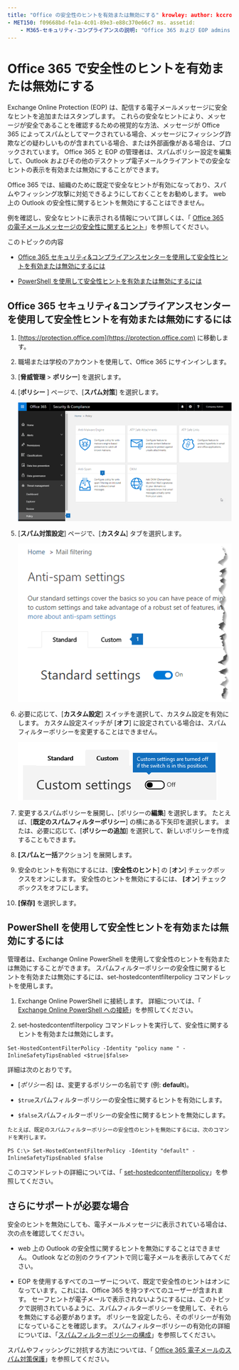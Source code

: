 ```yaml
---
title: "Office の安全性のヒントを有効または無効にする" krowley: author: kccross manager: laurawi ms * (日付: 12/05/2018 ms): 管理者送受信: 記事 365:: 管理用の: 通常の検索。 appverid: 
- MET150: f09668bd-fe1a-4c01-89e3-e88c370e66c7 ms. assetid:
    - M365-セキュリティ-コンプライアンスの説明: "Office 365 および EOP admins に電子メールメッセージの安全性のヒントを有効にして無効にする方法を教えてください。"
---
```


# <a name="enable-or-disable-safety-tips-in-office-365"></a>Office 365 で安全性のヒントを有効または無効にする

Exchange Online Protection (EOP) は、配信する電子メールメッセージに安全なヒントを追加またはスタンプします。 これらの安全なヒントにより、メッセージが安全であることを確認するための視覚的な方法、メッセージが Office 365 によってスパムとしてマークされている場合、メッセージにフィッシング詐欺などの疑わしいものが含まれている場合、または外部画像がある場合は、ブロックされています。 Office 365 と EOP の管理者は、スパムポリシー設定を編集して、Outlook およびその他のデスクトップ電子メールクライアントでの安全なヒントの表示を有効または無効にすることができます。 
  
Office 365 では、組織のために既定で安全なヒントが有効になっており、スパムやフィッシング攻撃に対処できるようにしておくことをお勧めします。 web 上の Outlook の安全性に関するヒントを無効にすることはできません。
  
例を確認し、安全なヒントに表示される情報について詳しくは、「 [Office 365 の電子メールメッセージの安全性に関するヒント](safety-tips-in-office-365.md)」を参照してください。
  
このトピックの内容
  
- [Office 365 セキュリティ&amp;コンプライアンスセンターを使用して安全性ヒントを有効または無効にするには](enable-or-disable-safety-tips.md#SandCCsafetytip)
    
- [PowerShell を使用して安全性ヒントを有効または無効にするには](enable-or-disable-safety-tips.md#pshellsafetytip)
    
## <a name="to-enable-or-disable-safety-tips-by-using-the-office-365-security-amp-compliance-center"></a>Office 365 セキュリティ&amp;コンプライアンスセンターを使用して安全性ヒントを有効または無効にするには
<a name="SandCCsafetytip"> </a>

1. [https://protection.office.com](https://protection.office.com) に移動します。
    
2. 職場または学校のアカウントを使用して、Office 365 にサインインします。
    
3. [**脅威管理** \> **ポリシー**] を選択します。 
    
4. [**ポリシー** ] ページで、[**スパム対策**] を選択します。
    
    ![このスクリーンショットは、セキュリティ&amp; /コンプライアンスセンターの [スパム対策設定] ページにアクセスする方法を示しています。](media/b8eb2ee3-2eb1-4ea2-b138-f6d7fb2e23de.png)
  
5. [**スパム対策設定**] ページで、[**カスタム**] タブを選択します。 
    
    ![このスクリーンショットは、セキュリティ&amp; /コンプライアンスセンターの [スパム対策設定] ページの [ユーザー設定] タブの場所を示しています。](media/1d688d23-e6f3-4de5-84a7-e8ce31786193.png)
  
6. 必要に応じて、[**カスタム設定**] スイッチを選択して、カスタム設定を有効にします。 カスタム設定スイッチが [**オフ**] に設定されている場合は、スパムフィルターポリシーを変更することはできません。
    
    ![このスクリーンショットは、カスタムのスパム対策フィルターポリシー設定をオフにした状態を示しています。](media/94f900ad-b556-4a31-a3ac-acfcd72e71b8.png)
  
7. 変更するスパムポリシーを展開し、[ポリシーの**編集**] を選択します。 たとえば、[**既定のスパムフィルターポリシー**] の横にある下矢印を選択します。 または、必要に応じて、[**ポリシーの追加**] を選択して、新しいポリシーを作成することもできます。
    
8. **[スパムと一括**アクション] を展開します。 
    
9. 安全のヒントを有効にするには、[**安全性のヒント**] の [**オン**] チェックボックスをオンにします。 安全性のヒントを無効にするには、 **[オン**] チェックボックスをオフにします。 
    
10. **[保存]** を選択します。
    
## <a name="to-enable-or-disable-safety-tips-by-using-powershell"></a>PowerShell を使用して安全性ヒントを有効または無効にするには
<a name="pshellsafetytip"> </a>

管理者は、Exchange Online PowerShell を使用して安全性のヒントを有効または無効にすることができます。 スパムフィルターポリシーの安全性に関するヒントを有効または無効にするには、set-hostedcontentfilterpolicy コマンドレットを使用します。
  
1. Exchange Online PowerShell に接続します。 詳細については、「 [Exchange Online PowerShell への接続](http://go.microsoft.com/fwlink/p/?LinkId=396554)」を参照してください。
    
2. set-hostedcontentfilterpolicy コマンドレットを実行して、安全性に関するヒントを有効または無効にします。
    
  ```
  Set-HostedContentFilterPolicy -Identity "policy name " -InlineSafetyTipsEnabled <$true|$false>
  ```

詳細は次のとおりです。
    
  -  [*ポリシー名*] は、変更するポリシーの名前です (例: **default**)。
    
  -  `$true`スパムフィルターポリシーの安全性に関するヒントを有効にします。 
    
  -  `$false`スパムフィルターポリシーの安全性に関するヒントを無効にします。 
    
    たとえば、既定のスパムフィルターポリシーの安全性のヒントを無効にするには、次のコマンドを実行します。
    
  ```
  PS C:\> Set-HostedContentFilterPolicy -Identity "default" -InlineSafetyTipsEnabled $false
  ```

このコマンドレットの詳細については、「 [set-hostedcontentfilterpolicy](https://technet.microsoft.com/library/jj200781.aspx)」を参照してください。
    
## <a name="still-need-help"></a>さらにサポートが必要な場合
<a name="pshellsafetytip"> </a>

安全のヒントを無効にしても、電子メールメッセージに表示されている場合は、次の点を確認してください。
  
- web 上の Outlook の安全性に関するヒントを無効にすることはできません。 Outlook などの別のクライアントで同じ電子メールを表示してみてください。
    
- EOP を使用するすべてのユーザーについて、既定で安全性のヒントはオンになっています。これには、Office 365 を持つすべてのユーザーが含まれます。 セーフヒントが電子メールで表示されないようにするには、このトピックで説明されているように、スパムフィルターポリシーを使用して、それらを無効にする必要があります。 ポリシーを設定したら、そのポリシーが有効になっていることを確認します。 スパムフィルターポリシーの有効化の詳細については、「[スパムフィルターポリシーの構成](https://technet.microsoft.com/library/jj200684.aspx)」を参照してください。
    
スパムやフィッシングに対抗する方法については、「 [Office 365 電子メールのスパム対策保護](anti-spam-protection.md)」を参照してください。
  

